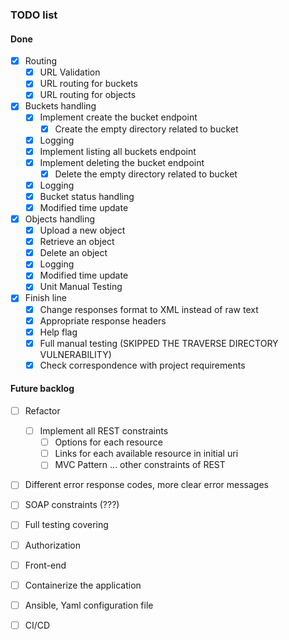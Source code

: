 ### TODO list

#### Done
- [x] Routing
	- [x] URL Validation
	- [x] URL routing for buckets
	- [x] URL routing for objects
- [x] Buckets handling
	- [X] Implement create the bucket  endpoint
		- [x] Create the empty directory related to bucket
	- [x] Logging
	- [x] Implement listing all buckets endpoint
	- [x] Implement deleting the bucket endpoint
		- [x] Delete the empty directory related to bucket
	- [x] Logging
	- [x] Bucket status handling
	- [x] Modified time update
- [x] Objects handling
	- [x] Upload a new object
	- [x] Retrieve an object
	- [x] Delete an object
	- [x] Logging
	- [x] Modified time update
	- [x] Unit Manual Testing
- [x] Finish line
	- [x] Change responses format to XML instead of raw text
	- [x] Appropriate response headers
	- [x] Help flag
	- [x] Full manual testing (SKIPPED THE TRAVERSE DIRECTORY VULNERABILITY)
	- [x] Check correspondence with project requirements

#### Future backlog
- [ ] Refactor
	- [ ] Implement all REST constraints 
		- [ ] Options for each resource
		- [ ] Links for each available resource in initial uri
		- [ ] MVC Pattern
		... other constraints of REST
- [ ] Different error response codes, more clear error messages
- [ ] SOAP constraints (???)
- [ ] Full testing covering
- [ ] Authorization
- [ ] Front-end 
- [ ] Containerize the application
- [ ] Ansible, Yaml configuration file
- [ ] CI/CD

